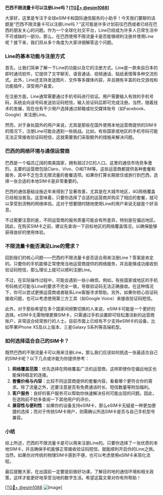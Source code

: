 **巴西不限流量卡可以注册Line吗？[[TG💪+ @esim1088](https://t.me/s/esim1088)]**

大家好，这里是专注于全球eSIM卡和国际通信服务的小助手！今天我们要聊的话题是“巴西不限流量卡可以注册Line吗？”这可能是许多计划前往巴西或者已经在巴西的朋友关心的问题。作为一个全球化社交平台，Line已经成为许多人日常生活中不可或缺的一部分。那么，在巴西使用不限流量卡是否能够顺利注册并使用Line呢？接下来，我们将从多个角度为大家详细解答这个问题。

### Line的基本功能与注册方式

首先，让我们简单了解一下Line的功能以及它的注册方式。Line是一款来自日本的即时通讯软件，它提供了文字聊天、语音通话、视频通话、贴纸表情等多种交流形式。此外，Line还支持发送图片、文件等多媒体内容，并且拥有丰富的社交游戏和功能插件，深受用户喜爱。

在注册方面，Line通常需要通过手机号码进行验证。用户需要输入有效的手机号码，系统会向该号码发送验证码短信，输入验证码后即可完成注册。当然，随着技术的发展，现在也有不少用户选择通过邮箱或社交媒体账号（如Facebook、Google）来注册Line。

然而，对于身处国外的用户来说，尤其是那些在国外使用本地运营商提供的SIM卡的情况下，注册Line可能会遇到一些挑战。比如，有些国家或地区的手机号码可能无法正常接收验证码短信，这就需要我们采取额外的措施来解决问题。

### 巴西的网络环境与通信运营商

巴西是一个幅员辽阔的南美国家，拥有超过2亿的人口。这里的通信市场竞争激烈，主要的运营商包括Claro、Vivo、Oi和TIM等。这些运营商都提供各种套餐和服务，其中不乏包含无限流量的套餐选项。如果你打算长期居住或旅行到巴西，选择一张合适的本地SIM卡是非常重要的。

巴西的通信基础设施近年来得到了显著改善，尤其是在大城市地区，4G网络覆盖已经相当普及。这意味着，只要你选择了合适的运营商并购买了相应的套餐，就可以享受到流畅的网络体验。这对于想要随时随地使用Line的用户来说无疑是个好消息。

不过需要注意的是，不同运营商的服务质量可能会有所差异，特别是在偏远地区。因此，在购买SIM卡之前，建议先查询一下目标地区的网络覆盖情况，以确保能够获得良好的使用体验。

### 不限流量卡能否满足Line的需求？

回到我们的核心问题——巴西的不限流量卡是否适合用来注册Line？答案是肯定的。只要你的手机能够正常使用当地运营商提供的网络服务，并且能够成功接收到验证码短信，那么理论上就可以顺利注册Line。

不过，在实际操作过程中，可能会遇到一些小麻烦。例如，有些国家或地区的手机号码格式可能与Line的要求不完全一致，导致验证码无法正确接收。在这种情况下，你可以尝试更换运营商或者联系Line客服寻求帮助。另外，如果你担心验证码接收问题，也可以考虑使用第三方工具（如Google Voice）来接收验证码短信。

此外，对于那些希望在多个国家间频繁切换的人来说，eSIM卡可能是一个更好的选择。eSIM卡无需物理更换SIM卡，只需通过手机设置即可轻松激活新的运营商账户，非常适合经常旅行的人士。目前市面上已经有不少支持eSIM卡的设备，比如苹果iPhone XS及以上版本、三星Galaxy S系列等高端机型。

### 如何选择适合自己的SIM卡？

既然巴西的不限流量卡可以用来注册Line，那么我们应该如何挑选一张最适合自己的SIM卡呢？以下几点或许能为你提供参考：

1. **网络覆盖范围**：优先选择在网络覆盖广泛的运营商，这样即使你在偏远地区也能保持稳定的连接。
2. **套餐价格与内容**：比较不同运营商提供的套餐内容，看看哪个更符合你的需求。除了流量之外，还要注意是否有免费通话时长、短信数量等附加福利。
3. **客户服务**：良好的客户服务可以帮助你快速解决任何可能出现的问题。因此，在选购前不妨多查阅一下其他用户的评价。
4. **兼容性与便利性**：如果你的设备支持eSIM卡，那么eSIM卡无疑是一种更加便捷的选择；而对于传统SIM卡用户，则需确认所选SIM卡是否与自己手机型号兼容。

### 小结

综上所述，巴西的不限流量卡是可以用来注册Line的。只要你选择了一张优质的本地SIM卡，并且确保手机能够正常接收验证码短信，就能顺利开启你的Line之旅。当然，如果你对传统的物理SIM卡感到不便，也可以考虑使用eSIM卡来简化流程。

最后提醒大家，在出国前一定要提前做好功课，了解目的地的通信环境和相关政策，这样才能更好地享受当地的数字生活。希望这篇文章对你有所帮助！

[[TG💪+ @esim1088](https://t.me/s/esim1088) ![Image](https://i.postimg.cc/4NQfJmqS/Snipaste-2025-05-13-00-14-12.png)]